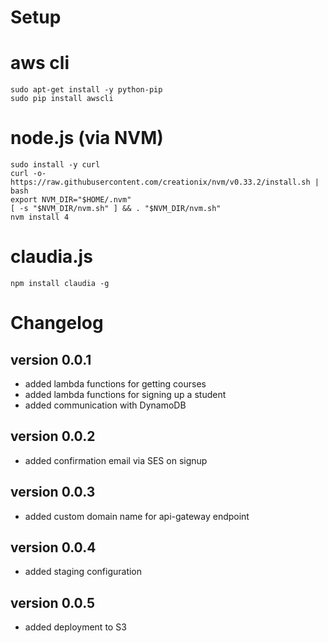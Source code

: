 # Setup

# aws cli

```
sudo apt-get install -y python-pip
sudo pip install awscli
```

# node.js (via NVM)

```
sudo install -y curl
curl -o- https://raw.githubusercontent.com/creationix/nvm/v0.33.2/install.sh | bash
export NVM_DIR="$HOME/.nvm"
[ -s "$NVM_DIR/nvm.sh" ] && . "$NVM_DIR/nvm.sh"
nvm install 4
```
# claudia.js

```
npm install claudia -g
```


# Changelog

##  version 0.0.1

- added lambda functions for getting courses
- added lambda functions for signing up a student
- added communication with DynamoDB

## version 0.0.2

- added confirmation email via SES on signup

## version 0.0.3

- added custom domain name for api-gateway endpoint

## version 0.0.4

- added staging configuration

## version 0.0.5

- added deployment to S3
